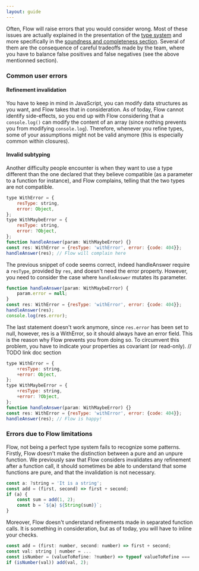 ```yaml
---
layout: guide
---
```


Often, Flow will raise errors that you would consider wrong. Most of these issues are actually explained in the presentation of the [type system](https://flow.org/en/docs/lang/) and more specifically in the [soundness and completeness section](https://flow.org/en/docs/lang/types-and-expressions/#toc-soundness-and-completeness).
Several of them are the consequence of careful tradeoffs made by the team, where you have to balance false positives and false negatives (see the above mentionned section).

### Common user errors <a class="toc" id="toc-common-user-errors" href="#toc-common-user-errors"></a>

#### Refinement invalidation

You have to keep in mind in JavaScript, you can modify data structures as you want, and Flow takes that in consideration. As of today, Flow cannot identify side-effects, so you end up with Flow considering that a `console.log()` can modify the content of an array (since nothing prevents you from modifying `console.log`). Therefore, whenever you refine types, some of your assumptions might not be valid anymore (this is especially common within closures).

#### Invalid subtyping

Another difficulty people encounter is when they want to use a type different than the one declared that they believe compatible (as a parameter to a function for instance), and Flow complains, telling that the two types are not compatible.

```js
type WithError = {
    resType: string,
    error: Object,
};
type WithMaybeError = {
    resType: string,
    error: ?Object,
};
function handleAnswer(param: WithMaybeError) {}
const res: WithError = {resType: 'withError', error: {code: 404}};
handleAnswer(res); // Flow will complain here
```

The previous snippet of code seems correct, indeed handleAnswer require a `resType`, provided by `res`, and doesn't need the error property. However, you need to consider the case where `handleAnswer` mutates its parameter.

```js
function handleAnswer(param: WithMaybeError) {
    param.error = null;
}
const res: WithError = {resType: 'withError', error: {code: 404}};
handleAnswer(res);
console.log(res.error);
```
The last statement doesn't work anymore, since `res.error` has been set to null, however, res is a WithError, so it should always have an error field. This is the reason why Flow prevents you from doing so. To circumvent this problem, you have to indicate your properties as covariant (or read-only).
// TODO link doc section
```js
type WithError = {
    +resType: string,
    +error: Object,
};
type WithMaybeError = {
    +resType: string,
    +error: ?Object,
};
function handleAnswer(param: WithMaybeError) {}
const res: WithError = {resType: 'withError', error: {code: 404}};
handleAnswer(res); // Flow is happy!
```

### Errors due to Flow limitations <a class="toc" id="toc-flow-errors" href="#toc-flow-errors"></a>

Flow, not being a perfect type system fails to recognize some patterns. Firstly, Flow doesn't make the distinction between a pure and an unpure function. We previously saw that Flow considers invalidates any refinement after a function call, it should sometimes be able to understand that some functions are pure, and that the invalidation is not necessary.
```js
const a: ?string = 'It is a string';
const add = (first, second) => first + second;
if (a) {
    const sum = add(1, 2);
    const b = `${a} ${String(sum)}`;
}
```

Moreover, Flow doesn't understand refinements made in separated function calls. It is something in consideration, but as of today, you will have to inline your checks.
```js
const add = (first: number, second: number) => first + second;
const val: string | number = ...
const isNumber = (valueToRefine: ?number) => typeof valueToRefine === 'number';
if (isNumber(val)) add(val, 2);
```

